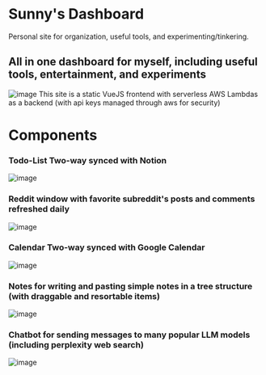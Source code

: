 # Sunny's Dashboard
Personal site for organization, useful tools, and experimenting/tinkering.


## All in one dashboard for myself, including useful tools, entertainment, and experiments
![image](https://github.com/user-attachments/assets/035671b4-4a68-4b8f-b85a-30b0dc32d893)
This site is a static VueJS frontend with serverless AWS Lambdas as a backend (with api keys managed through aws for security)


# Components

### Todo-List Two-way synced with Notion
![image](https://github.com/user-attachments/assets/33b6abc3-a5e4-4728-aed7-f22d8c2bf845)


### Reddit window with favorite subreddit's posts and comments refreshed daily
![image](https://github.com/user-attachments/assets/a587e7a0-cf13-4677-a9b0-5fe5eeeeed34)


### Calendar Two-way synced with Google Calendar
![image](https://github.com/user-attachments/assets/09149fd5-6d6a-40e2-ad5e-183e5cd1378d)


### Notes for writing and pasting simple notes in a tree structure (with draggable and resortable items)
![image](https://github.com/user-attachments/assets/69f55155-d885-4bc0-ac03-f26031e58083)


### Chatbot for sending messages to many popular LLM models (including perplexity web search)
![image](https://github.com/user-attachments/assets/7a882451-9fce-40d9-8f47-073f02173c02)


